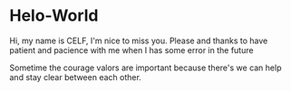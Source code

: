 # Helo-World

Hi, my name is CELF, I'm nice to miss you. Please and  thanks to have patient and pacience with me when I has some error in the future

Sometime the courage valors are important because there's we can help and stay clear between each other.
